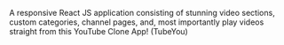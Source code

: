 A responsive React JS application consisting of stunning video sections, custom categories, channel pages, and, most importantly play videos straight from this YouTube Clone App! (TubeYou)
